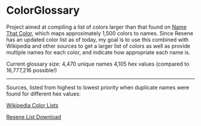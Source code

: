 # ColorGlossary

Project aimed at compiling a list of colors larger than that found on [Name That Color](http://chir.ag/projects/name-that-color/#6195ED), which maps approximately 1,500 colors to names. Since Resene has an updated color list as of today, my goal is to use this combined with Wikipedia and other sources to get a larger list of colors as well as provide multiple names for each color, and indicate how appropriate each name is.

Current glossary size:
	4,470 unique names
	4,105 hex values (compared to 16,777,216 possible!)

---

Sources, listed from highest to lowest priority when duplicate names were found for different hex values:

[Wikipedia Color Lists](https://en.wikipedia.org/wiki/List_of_colors:_A%E2%80%93F)

[Resene List Download](http://www.resene.co.nz/swatches/download_pencils.xls)

